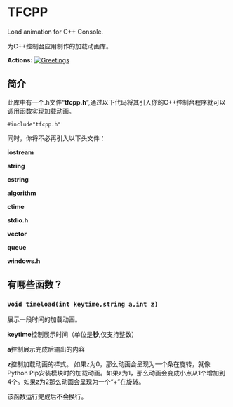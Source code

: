 # TFCPP
Load animation for C++ Console.

为C++控制台应用制作的加载动画库。

**Actions:**
[![Greetings](https://github.com/yulinfeng16/TFCPP/actions/workflows/greetings.yml/badge.svg)](https://github.com/yulinfeng16/TFCPP/actions/workflows/greetings.yml)

## 简介
此库中有一个.h文件“**tfcpp.h**”,通过以下代码将其引入你的C++控制台程序就可以调用函数实现加载动画。

```#include"tfcpp.h"```

同时，你将不必再引入以下头文件：

**iostream**

**string**

**cstring**

**algorithm**

**ctime**

**stdio.h**

**vector**

**queue**

**windows.h**

## 有哪些函数？
### ```void timeload(int keytime,string a,int z)```

展示一段时间的加载动画。

**keytime**控制展示时间（单位是**秒**,仅支持整数）

**a**控制展示完成后输出的内容

**z**控制加载动画的样式。
如果z为0，那么动画会呈现为一个条在旋转，就像Python Pip安装模块时的加载动画。如果z为1，那么动画会变成小点从1个增加到4个。如果z为2那么动画会呈现为一个“+”在旋转。

该函数运行完成后**不会**换行。
